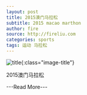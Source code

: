```yaml
---
layout: post
title: 2015澳门马拉松
subtitle: 2015 macao marthon
author: fire
source: http://fireliu.com
categories: sports 
tags: 运动 马拉松
---
```


![title](https://image.sideproject.cn/titlex/title_006.jpg){:class="image-title"}

2015澳门马拉松

---Read More---